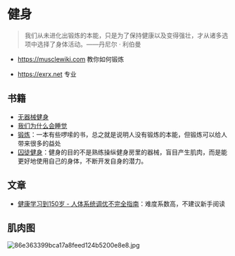 # 健身

> 我们从未进化出锻炼的本能，只是为了保持健康以及变得强壮，才从诸多选项中选择了身体活动。——丹尼尔 · 利伯曼

- <a href="https://musclewiki.com/" target="_blank">https://musclewiki.com</a> 教你如何锻炼

- <a href="https://exrx.net/" target="_blank">https://exrx.net</a> 专业

## 书籍

- [无器械健身](https://book.douban.com/subject/11608712/)
- [我们为什么会睡觉](https://zhuanlan.zhihu.com/p/113086515)
- [锻炼](https://book.douban.com/subject/35949849/)：一本有些啰嗦的书，总之就是说明人没有锻炼的本能，但锻炼可以给人带来很多的益处
- [囚徒健身](https://book.douban.com/subject/25717097/)：健身的目的不是熟练操纵健身房里的器械，盲目产生肌肉，而是能更好地使用自己的身体，不断开发自身的潜力。

## 文章

- [健康学习到150岁 - 人体系统调优不完全指南](https://github.com/zijie0/HumanSystemOptimization)：难度系数高，不建议新手阅读

## 肌肉图

![86e363399bca17a8feed124b5200e8e8.jpg](https://s2.loli.net/2023/04/01/kRt8GfX23DKzNVi.jpg)